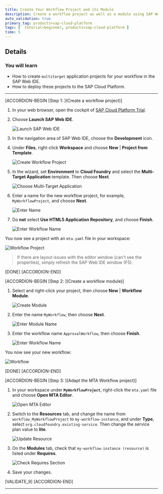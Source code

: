 ```yaml
---
title: Create Your Workflow Project and its Module
description: Create a workflow project as well as a module using SAP Web IDE.
auto_validation: true
primary_tag: products>sap-cloud-platform
tags: [  tutorial>beginner, products>sap-cloud-platform ]
time: 5
---
```


## Details
### You will learn  
  - How to create ``multitarget`` application projects for your workflow in the SAP Web IDE.
  - How to deploy these projects to the SAP Cloud Platform. 

---
[ACCORDION-BEGIN [Step 1: ](Create a workflow project)]
1. In your web browser, open the cockpit of [SAP Cloud Platform Trial](https://account.hanatrial.ondemand.com/cockpit).

2. Choose **Launch SAP Web IDE**.

    ![Launch SAP Web IDE](launchsapwebide.png)

3. In the navigation area of SAP Web IDE, choose the **Development** icon.

4. Under **Files**, right-click **Workspace** and choose **New** | **Project from Template**.

    ![Create Workflow Project](choose-workspace2.png)

5. In the wizard, set **Environment** to **Cloud Foundry** and select the **Multi-Target Application** template. Then choose **Next**.

    ![Choose Multi-Target Application](select-app2.png)

6. Enter a name for the new workflow project, for example, `MyWorkflowProject`, and choose **Next**.

    ![Enter Name](enter-name.png)

7. Do **not** select **Use HTML5 Application Repository**, and choose **Finish**.  

    ![Enter Workflow Name](enter-wf-name.png)

You now see a project with an `mta.yaml` file in your workspace:

![Workflow Project](workflow-yaml.png)

> If there are layout issues with the editor window (can't see the properties), simply refresh the SAP Web IDE window (F5).

[DONE]
[ACCORDION-END]


[ACCORDION-BEGIN [Step 2: ](Create a workflow module)]

1. Select and right-click your project, then choose **New** | **Workflow Module**.

    ![Create Module](create-module-new.png)

2. Enter the name `MyWorkflow`, then choose **Next**.

    ![Enter Module Name](enter-module-name-new.png)

3. Enter the workflow name `ApprovalWorkflow`, then choose **Finish**.

    ![Enter Workflow Name](enter-workflow-name-new.png)

You now see your new workflow:

![Workflow](workflow-created-new.png)

[DONE]
[ACCORDION-END]


[ACCORDION-BEGIN [Step 3: ](Adapt the MTA Workflow project)]
1. In your workspace under **`MyWorkflowProject`**, right-click the ``mta.yaml`` file and choose **Open MTA Editor**.

    ![Open MTA Editor](open-wf-mta-editor-new.png)

2. Switch to the **Resources** tab, and change the name from `workflow_MyWorkflowProject` to `my-workflow-instance`, and under **Type**, select `org.cloudfoundry.existing-service`. Then change the service plan value to **lite**.

    ![Update Resource](existing-instance-new.png)

3. On the **Modules** tab, check that `my-workflow-instance (resource)` is listed under **Requires**.

    ![Check Requires Section](check-requires.png)

4. Save your changes.

[VALIDATE_9]
[ACCORDION-END]

---
